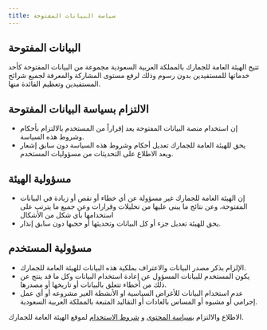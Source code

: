 ```yaml
---
title: سياسة البيانات المفتوحة
---
```


## البيانات المفتوحة 
تتيح الهيئة العامة للجمارك بالمملكة العربية السعودية مجموعة من البيانات المفتوحة كأحد خدماتها للمستفيدين بدون رسوم وذلك لرفع مستوى المشاركة والمعرفة لجميع شرائح المستفيدين وتعظيم الفائدة منها.

## الالتزام بسياسة البيانات المفتوحة
- إن استخدام منصة البيانات المفتوحة يعد إقراراً من المستخدم بالالتزام بأحكام وشروط هذه السياسة.
- يحق للهيئة العامة للجمارك تعديل أحكام وشروط هذه السياسة دون سابق إشعار ويعد الاطلاع على التحديثات من مسؤوليات المستخدم.

## مسؤولية الهيئة
- إن الهيئة العامة للجمارك غير مسؤولة عن أي خطاء أو نقص أو زيادة في البيانات المفتوحة، وعن نتائج ما يبنى عليها من تحليلات وقرارات وعن جميع ما يترتب على استخدامها بأي شكل من الأشكال
- يحق للهيئة تعديل جزء أو كل البيانات وتحديثها أو حجبها دون سابق إنذار.

## مسؤولية المستخدم
- الإلزام بذكر مصدر البيانات والاعتراف بملكية هذه البيانات للهيئة العامة للجمارك.
- يكون المستخدم للبيانات المسؤول عن إعادة استخدام البيانات وكل ما قد ينتج عن ذلك من أخطاء تتعلق بالبيانات أو تاريخها أو مصدرها.
- عدم استخدام البيانات للأغراض السياسية او الأنشطة الغير مشروعه أو أي عمل إجرامي أو مشبوه أو المساس بالعادات  أو التقاليد المتبعة  بالمملكة العربية السعودية.

الاطلاع والالتزام [بسياسة المحتوى](https://www.customs.gov.sa/ar/general/contentpolicy) و [شروط الاستخدام](https://www.customs.gov.sa/ar/general/terms) لموقع الهيئة العامة للجمارك.
